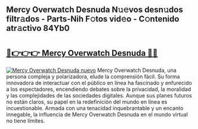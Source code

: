 ## Mercy Overwatch Desnuda N𝚞𝚎vos desn𝚞dos filtr𝚊dos - Parts-Nih F𝚘tos vid𝚎o - C𝚘ntenido atr𝚊ctivo 84Yb0

# <h2><a href="http://mbbcyw3.tromn.icu/?c=Mercy+Overwatch+Desnuda">🔗👉👉👉 Mercy Overwatch Desnuda 🔗🔗</a></h2>

[![Mercy Overwatch Desnuda nuevo](https://i.imgur.com/pEAQMta.gif)](http://mbbcyw3.tromn.icu/?c=Mercy+Overwatch+Desnuda)
Mercy Overwatch Desnuda, una persona compleja y polarizadora, elude la comprensión fácil. Su forma innovadora de interactuar con el público en línea ha fascinado y enfurecido a los espectadores, encendiendo debates sobre la privacidad, la moralidad y las complejidades de las sociedades digitales. Aunque sus planes futuros no están claros, su papel en la redefinición del mundo en línea es incuestionable. Armada con una tenacidad inquebrantable y un encanto innegable, la influencia de Mercy Overwatch Desnuda en el mundo virtual no tiene límites.

